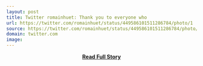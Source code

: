 ```yaml
---
layout: post
title: Twitter romainhuet: Thank you to everyone who 
url: https://twitter.com/romainhuet/status/449586101511286784/photo/1
source: https://twitter.com/romainhuet/status/449586101511286784/photo/1
domain: twitter.com
image: 
---
```


<p></p>
<center><p><a href="https://twitter.com/romainhuet/status/449586101511286784/photo/1" style='padding:25px; font-sze:18px; font-weight: bold;'>Read Full Story</a></p></center>
